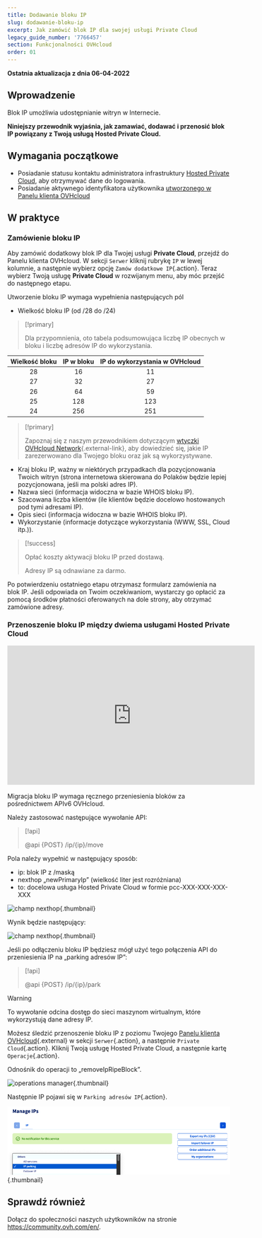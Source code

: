 ```yaml
---
title: Dodawanie bloku IP
slug: dodawanie-bloku-ip
excerpt: Jak zamówić blok IP dla swojej usługi Private Cloud
legacy_guide_number: '7766457'
section: Funkcjonalności OVHcloud
order: 01
---
```


**Ostatnia aktualizacja z dnia 06-04-2022**

## Wprowadzenie

Blok IP umożliwia udostępnianie witryn w Internecie. 

**Niniejszy przewodnik wyjaśnia, jak zamawiać, dodawać i przenosić blok IP powiązany z Twoją usługą Hosted Private Cloud.**

## Wymagania początkowe

- Posiadanie statusu kontaktu administratora infrastruktury [Hosted Private Cloud](https://www.ovhcloud.com/pl/enterprise/products/hosted-private-cloud/), aby otrzymywać dane do logowania.
- Posiadanie aktywnego identyfikatora użytkownika [utworzonego w Panelu klienta OVHcloud](https://www.ovh.com/auth/?action=gotomanager&from=https://www.ovh.pl/&ovhSubsidiary=pl)

## W praktyce

### Zamówienie bloku IP

Aby zamówić dodatkowy blok IP dla Twojej usługi **Private Cloud**, przejdź do Panelu klienta OVHcloud. W sekcji `Serwer` kliknij rubrykę `IP` w lewej kolumnie, a następnie wybierz opcję `Zamów dodatkowe IP`{.action}. Teraz wybierz Twoją usługę **Private Cloud** w rozwijanym menu, aby móc przejść do następnego etapu.


Utworzenie bloku IP wymaga wypełnienia następujących pól

- Wielkość bloku IP (od /28 do /24)

> [!primary]
>
> Dla przypomnienia, oto tabela podsumowująca liczbę IP obecnych w bloku i liczbę adresów IP do wykorzystania.
> 

|Wielkość bloku|IP w bloku|IP do wykorzystania w OVHcloud|
|:---:|:---:|:---:|
|28|16|11|
|27|32|27|
|26|64|59|
|25|128|123|
|24|256|251|

> [!primary]
>
> Zapoznaj się z naszym przewodnikiem dotyczącym [wtyczki OVHcloud Network](https://docs.ovh.com/pl/private-cloud/wtyczka-ovh-network/){.external-link}, aby dowiedzieć się, jakie IP zarezerwowano dla Twojego bloku oraz jak są wykorzystywane.
>

- Kraj bloku IP, ważny w niektórych przypadkach dla pozycjonowania Twoich witryn (strona internetowa skierowana do Polaków będzie lepiej pozycjonowana, jeśli ma polski adres IP).
- Nazwa sieci (informacja widoczna w bazie WHOIS bloku IP).
- Szacowana liczba klientów (ile klientów będzie docelowo hostowanych pod tymi adresami IP).
- Opis sieci (informacja widoczna w bazie WHOIS bloku IP).
- Wykorzystanie (informacje dotyczące wykorzystania (WWW, SSL, Cloud itp.)).

> [!success]
>
> Opłać koszty aktywacji bloku IP przed dostawą.
>  
> Adresy IP są odnawiane za darmo.
>

Po potwierdzeniu ostatniego etapu otrzymasz formularz zamówienia na blok IP. Jeśli odpowiada on Twoim oczekiwaniom, wystarczy go opłacić za pomocą środków płatności oferowanych na dole strony, aby otrzymać zamówione adresy.

### Przenoszenie bloku IP między dwiema usługami Hosted Private Cloud

<iframe width="560" height="315" src="https://www.youtube-nocookie.com/embed/Gemao3Fd7rI" frameborder="0" allow="accelerometer; autoplay; clipboard-write; encrypted-media; gyroscope; picture-in-picture" allowfullscreen></iframe>

Migracja bloku IP wymaga ręcznego przeniesienia bloków za pośrednictwem APIv6 OVHcloud.

Należy zastosować następujące wywołanie API:

> [!api]
>
> @api {POST} /ip/{ip}/move
> 

Pola należy wypełnić w następujący sposób:

- ip: blok IP z /maską
- nexthop „newPrimaryIp” (wielkość liter jest rozróżniana)
- to: docelowa usługa Hosted Private Cloud w formie pcc-XXX-XXX-XXX-XXX

![champ nexthop](images/move-api.png){.thumbnail}


Wynik będzie następujący:

![champ nexthop](images/api-result.png){.thumbnail}

Jeśli po odłączeniu bloku IP będziesz mógł użyć tego połączenia API do przeniesienia IP na „parking adresów IP”:

> [!api]
>
> @api {POST} /ip/{ip}/park
> 

> [!warning]
>
> To wywołanie odcina dostęp do sieci maszynom wirtualnym, które wykorzystują dane adresy IP.
>

Możesz śledzić przenoszenie bloku IP z poziomu Twojego [Panelu klienta OVHcloud](https://www.ovh.com/auth/?action=gotomanager&from=https://www.ovh.pl/&ovhSubsidiary=pl){.external} w sekcji `Serwer`{.action}, a następnie `Private Cloud`{.action}. Kliknij Twoją usługę Hosted Private Cloud, a następnie kartę `Operacje`{.action}.

Odnośnik do operacji to „removeIpRipeBlock”.

![operations manager](images/operations.png){.thumbnail}

Następnie IP pojawi się w `Parking adresów IP`{.action}.

![IP parking](images/ip-parking.png){.thumbnail}

## Sprawdź również

Dołącz do społeczności naszych użytkowników na stronie <https://community.ovh.com/en/>.
